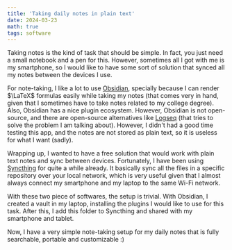 ```yaml
---
title: 'Taking daily notes in plain text'
date: 2024-03-23
math: true
tags: software
---
```


Taking notes is the kind of task that should be simple. In fact, you just need a small notebook and a pen for this. However, sometimes all I got with me is my smartphone, so I would like to have some sort of solution that synced all my notes between the devices I use.

For note-taking, I like a lot to use [Obsidian](https://obsidian.md), specially because I can render $\LaTeX$ formulas easily while taking my notes (that comes very in hand, given that I sometimes have to take notes related to my college degree). Also, Obsidian has a nice plugin ecosystem. However, Obsidian is not open-source, and there are open-source alternatives like [Logseq](https://logseq.com) (that tries to solve the problem I am talking about). However, I didn't had a good time testing this app, and the notes are not stored as plain text, so it is useless for what I want (sadly).

Wrapping up, I wanted to have a free solution that would work with plain text notes and sync between devices. Fortunately, I have been using [Syncthing](https://syncthing.net/) for quite a while already. It basically sync all the files in a specific repository over your local network, which is very useful given that I almost always connect my smartphone and my laptop to the same Wi-Fi network.

With these two piece of softwares, the setup is trivial. With Obsidian, I created a vault in my laptop, installing the plugins I would like to use for this task. After this, I add this folder to Syncthing and shared with my smartphone and tablet.

Now, I have a very simple note-taking setup for my daily notes that is fully searchable, portable and customizable :)
